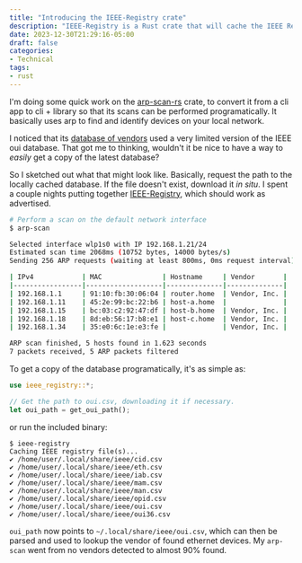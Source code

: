 ```yaml
---
title: "Introducing the IEEE-Registry crate"
description: "IEEE-Registry is a Rust crate that will cache the IEEE Registry CSV files for MAC Addresses, Company IDs, EtherType™, and Manufacturer IDs."
date: 2023-12-30T21:29:16-05:00
draft: false
categories:
- Technical
tags:
- rust
---
```


I'm doing some quick work on the [arp-scan-rs](https://github.com/AdamIsrael/arp-scan-rs/tree/lib) crate, to convert it from a cli app to cli + library so that its scans can be performed programatically. It basically uses arp to find and identify devices on your local network.

I noticed that its [database of vendors](https://github.com/AdamIsrael/arp-scan-rs/blob/lib/data/ieee-oui.csv) used a very limited version of the IEEE oui database. That got me to thinking, wouldn't it be nice to have a way to _easily_ get a copy of the latest database?

So I sketched out what that might look like. Basically, request the path to the locally cached database. If the file doesn't exist, download it _in situ_. I spent a couple nights putting together [IEEE-Registry](https://crates.io/crates/ieee-registry/0.1.1), which should work as advertised.

```bash
# Perform a scan on the default network interface
$ arp-scan

Selected interface wlp1s0 with IP 192.168.1.21/24
Estimated scan time 2068ms (10752 bytes, 14000 bytes/s)
Sending 256 ARP requests (waiting at least 800ms, 0ms request interval)

| IPv4            | MAC               | Hostname     | Vendor       |
|-----------------|-------------------|--------------|--------------|
| 192.168.1.1     | 91:10:fb:30:06:04 | router.home  | Vendor, Inc. |
| 192.168.1.11    | 45:2e:99:bc:22:b6 | host-a.home  |              |
| 192.168.1.15    | bc:03:c2:92:47:df | host-b.home  | Vendor, Inc. |
| 192.168.1.18    | 8d:eb:56:17:b8:e1 | host-c.home  | Vendor, Inc. |
| 192.168.1.34    | 35:e0:6c:1e:e3:fe |              | Vendor, Inc. |

ARP scan finished, 5 hosts found in 1.623 seconds
7 packets received, 5 ARP packets filtered
```

To get a copy of the database programatically, it's as simple as:

```rust
use ieee_registry::*;

// Get the path to oui.csv, downloading it if necessary.
let oui_path = get_oui_path();
```

or run the included binary:

```
$ ieee-registry
Caching IEEE registry file(s)...
✔ /home/user/.local/share/ieee/cid.csv
✔ /home/user/.local/share/ieee/eth.csv
✔ /home/user/.local/share/ieee/iab.csv
✔ /home/user/.local/share/ieee/mam.csv
✔ /home/user/.local/share/ieee/man.csv
✔ /home/user/.local/share/ieee/opid.csv
✔ /home/user/.local/share/ieee/oui.csv
✔ /home/user/.local/share/ieee/oui36.csv
```

`oui_path` now points to `~/.local/share/ieee/oui.csv`, which can then be parsed and used to lookup the vendor of found ethernet devices. My `arp-scan` went from no vendors detected to almost 90% found.
